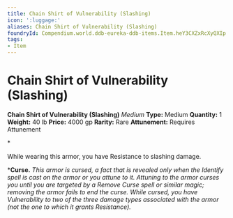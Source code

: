 ```yaml
---
title: Chain Shirt of Vulnerability (Slashing)
icon: ':luggage:'
aliases: Chain Shirt of Vulnerability (Slashing)
foundryId: Compendium.world.ddb-eureka-ddb-items.Item.heY3CXZxRcXyQXIp
tags:
- Item
---
```


# Chain Shirt of Vulnerability (Slashing)

**Chain Shirt of Vulnerability (Slashing)**
_Medium_
**Type:** Medium
**Quantity:** 1
**Weight:** 40 lb
**Price:** 4000 gp
**Rarity:** Rare
**Attunement:** Requires Attunement

*<p>While wearing this armor, you have Resistance to slashing damage.

***Curse.** *This armor is cursed, a fact that is revealed only when the Identify spell is cast on the armor or you attune to it. Attuning to the armor curses you until you are targeted by a Remove Curse spell or similar magic; removing the armor fails to end the curse. While cursed, you have Vulnerability to two of the three damage types associated with the armor (not the one to which it grants Resistance).</p>*